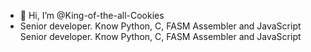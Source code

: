 - 👋 Hi, I’m @King-of-the-all-Cookies
- Senior developer. Know Python, C, FASM Assembler and JavaScript Senior developer. Know Python, C, FASM Assembler and JavaScript

<!---
King-of-the-all-Cookies/King-of-the-all-Cookies is a ✨ special ✨ repository because its `README.md` (this file) appears on your GitHub profile.
You can click the Preview link to take a look at your changes.
--->
